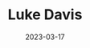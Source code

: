 ---
title: Luke Davis
link : https://lukealexdavis.co.uk/
tags: "personal site"
date: 2023-03-17
---